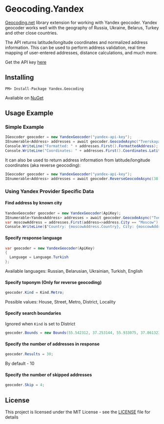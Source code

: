 # Geocoding.Yandex

[Geocoding.net](https://github.com/chadly/Geocoding.net "Geocoding.net") library extension for working with Yandex geocoder. Yandex geocoder works well with the geography of Russia, Ukraine, Belarus, Turkey and other close countries.

The API returns latitude/longitude coordinates and normalized address information. This can be used to perform address validation, real time mapping of user-entered addresses, distance calculations, and much more.

Get the API key [here](https://developer.tech.yandex.ru/services/ "here")

## Installing

```
PM> Install-Package Yandex.Geocoding
```
Avaliable on [NuGet](https://www.nuget.org/packages/Yandex.Geocoding)
## Usage Example

### Simple Example

```csharp
IGeocoder geocoder = new YandexGeocoder("yandex-api-key");
IEnumerable<Address> addresses = await geocoder.GeocodeAsync("Tverskaya 4");
Console.WriteLine("Formatted: " + addresses.First().FormattedAddress); //Formatted: Россия, Москва, Тверская улица, 4
Console.WriteLine("Coordinates: " + addresses.First().Coordinates.Latitude + ", " + addresses.First().Coordinates.Longitude); //Coordinates: 55,758493, 37,613198
```
It can also be used to return address information from latitude/longitude coordinates (aka reverse geocoding):
```csharp
IGeocoder geocoder = new YandexGeocoder("yandex-api-key");
IEnumerable<Address> addresses = await geocoder.ReverseGeocodeAsync(38.8976777, -77.036517);
```

### Using Yandex Provider Specific Data
#### Find address by known city
```csharp
YandexGeocoder geocoder = new YandexGeocoder(ApiKey);
IEnumerable<YandexAddress> addresses = await geocoder.GeocodeAsync("Tverskaya 4");
var moscowAddress = addresses.First(address=>address.City == "Moscow");
Console.WriteLine($"Country: {moscowAddress.Country}, City: {moscowAddress.City}, Postal Code: {moscowAddress.PostCode}");
```
#### Specify response language
```csharp
var geocoder = new YandexGeocoder(ApiKey)
{
  Language = Language.Turkish
};
```
Available languages: Russian, Belarusian, Ukrainian, Turkish, English
#### Specify toponym **(Only for reverse geocoding)**
```csharp
geocoder.Kind = Kind.Metro;
```
Possible values: House, Street, Metro, District, Locality
#### Specify search boundaries
Ignored when `Kind` is set to District
```csharp
geocoder.Bounds = new Bounds(55.542312, 37.253144, 55.933075, 37.861323);
```
#### Specify the number of addresses in response
```csharp
geocoder.Results = 30;
```
By default - 10
#### Specify the number of skipped addresses
```csharp
geocoder.Skip = 4;
```

## License

This project is licensed under the MIT License - see the [LICENSE](LICENSE) file for details
